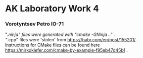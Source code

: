 # AK Laboratory Work 4
### Vorotyntsev Petro IO-71

"*.ninja" files were generated with "cmake -GNinja .." .
<br>
"*.cpp" files were 'stolen' from https://habr.com/en/post/155201/ .
<br>
Instructions for CMake files can be found here https://mirkokiefer.com/cmake-by-example-f95eb47d45b1 .
<br>
